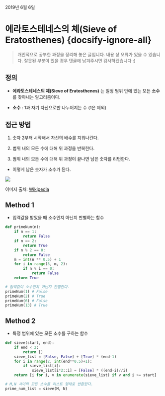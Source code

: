 2019년 6월 6일

# 에라토스테네스의 체(Sieve of Eratosthenes) {docsify-ignore-all}

> 개인적으로 공부한 과정을 정리해 놓은 글입니다. 내용 상 오류가 있을 수 있습니다. 잘못된 부분이 있을 경우 댓글에 남겨주시면 감사하겠습니다 :)

## 정의

- **에라토스테네스의 체(Sieve of Eratosthenes)** 는 일정 범위 안에 있는 모든 **소수**를 찾아내는 알고리즘이다.

- **소수** : 1과 자기 자신으로만 나누어지는 수 (1은 제외)


## 접근 방법

1. 숫자 2부터 시작해서 자신의 배수를 지워나간다.

2. 범위 내의 모든 수에 대해 위 과정을 반복한다.

3. 범위 내의 모든 수에 대해 위 과정이 끝나면 남은 숫자를 리턴한다.

- 이렇게 남은 숫자가 소수가 된다.

![](https://upload.wikimedia.org/wikipedia/commons/b/b9/Sieve_of_Eratosthenes_animation.gif)

이미지 출처: [Wikipedia](https://en.wikipedia.org/wiki/Sieve_of_Eratosthenes)

## Method 1

- 입력값을 받았을 때 소수인지 아닌지 판별하는 함수

```python
def primeNum(n):
    if n == 1:
        return False
    if n == 2:
        return True
    if n % 2 == 0:
        return False
    m = int(n ** 0.5) + 1
    for i in range(3, m, 2):
        if n % i == 0:
            return False
    return True

# 입력값이 소수인지 아닌지 판별한다.
primeNum(1) # False
primeNum(2) # True
primeNum(6) # False
primeNum(13) # True
```

## Method 2

- 특정 범위에 있는 모든 소수를 구하는 함수

```python
def sieve(start, end):
    if end < 2:
        return []
    sieve_list = [False, False] + [True] * (end-1)
    for i in range(2, int(end**0.5)+1):
        if sieve_list[i]:
            sieve_list[i*2::i] = [False] * ((end-i)//i)
    return [i for i, v in enumerate(sieve_list) if v and i >= start]

# M,N 사이의 모든 소수를 리스트 형태로 반환한다.
prime_num_list = sieve(M, N)
```